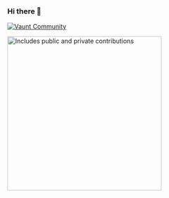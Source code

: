 ### Hi there 👋

<!--
**kugorang/kugorang** is a ✨ _special_ ✨ repository because its `README.md` (this file) appears on your GitHub profile.

Here are some ideas to get you started:

- 🔭 I’m currently working on ...
- 🌱 I’m currently learning ...
- 👯 I’m looking to collaborate on ...
- 🤔 I’m looking for help with ...
- 💬 Ask me about ...
- 📫 How to reach me: ...
- 😄 Pronouns: ...
- ⚡ Fun fact: ...
-->

[![Vaunt Community](https://api.vaunt.dev/v1/github/entities/kugorang/badges/community)](https://community.vaunt.dev/board/kugorang)

<p>
    <a href="https://vaunt.dev">
        <img src="https://api.vaunt.dev/v1/github/entities/kugorang/contributions?format=svg&private=true" width="350" title="Includes public and private contributions" />
    </a>
</p>
